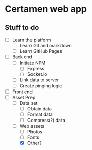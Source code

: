 # Certamen web app
## Stuff to do
* [ ] Learn the platform
  * [ ] Learn Git and markdown
  * [ ] Learn GitHub Pages
* [ ] Back end
  * [ ] Initiate NPM
    * [ ] Express
    * [ ] Socket.io
  * [ ] Link data to server
  * [ ] Create pinging logic
* [ ] Front end
* [ ] Asset Prep
  * [ ] Data set
    * [ ] Obtain data
    * [ ] Format data
    * [ ] Compress(?) data
  * [ ] Web assets
    * [ ] Photos
    * [ ] Fonts
    * [x] Other?
